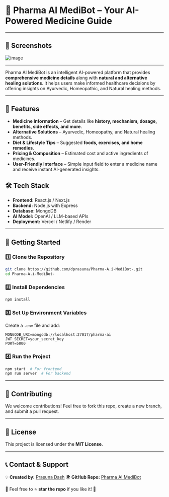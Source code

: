 # 🚀 Pharma AI MediBot – Your AI-Powered Medicine Guide

---

## 📸 Screenshots


![image](https://github.com/user-attachments/assets/f8c82e6c-dceb-4e6f-a884-8946810427ec)



---

Pharma AI MediBot is an intelligent AI-powered platform that provides **comprehensive medicine details** along with **natural and alternative healing solutions**. It helps users make informed healthcare decisions by offering insights on Ayurvedic, Homeopathic, and Natural healing methods.

---

## 🌟 Features

- **Medicine Information** – Get details like **history, mechanism, dosage, benefits, side effects, and more**.
- **Alternative Solutions** – Ayurvedic, Homeopathy, and Natural healing methods.
- **Diet & Lifestyle Tips** – Suggested **foods, exercises, and home remedies**.
- **Pricing & Composition** – Estimated cost and active ingredients of medicines.
- **User-Friendly Interface** – Simple input field to enter a medicine name and receive instant AI-generated insights.



## 🛠️ Tech Stack

- **Frontend:** React.js / Next.js
- **Backend:** Node.js with Express
- **Database:** MongoDB
- **AI Model:** OpenAI / LLM-based APIs
- **Deployment:** Vercel / Netlify / Render

---

## 🚀 Getting Started

### 1️⃣ Clone the Repository
```sh
git clone https://github.com/dprasuna/Pharma-A.i-MediBot-.git
cd Pharma-A.i-MediBot-
```

### 2️⃣ Install Dependencies
```sh
npm install
```

### 3️⃣ Set Up Environment Variables
Create a `.env` file and add:
```env
MONGODB_URI=mongodb://localhost:27017/pharma-ai
JWT_SECRET=your_secret_key
PORT=5000
```

### 4️⃣ Run the Project
```sh
npm start  # For frontend
npm run server  # For backend
```

---

## 📌 Contributing
We welcome contributions! Feel free to fork this repo, create a new branch, and submit a pull request.

---

## 📜 License
This project is licensed under the **MIT License**.

---

## 📞 Contact & Support

💡 **Created by:** [Prasuna Dash](https://github.com/dprasuna)
🌍 **GitHub Repo:** [Pharma AI MediBot](https://github.com/dprasuna/Pharma-A.i-MediBot-)

🚀 Feel free to ⭐ **star the repo** if you like it! 🎉
